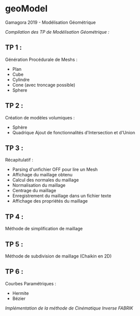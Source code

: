 # geoModel
Gamagora 2019 - Modélisation Géométrique

*Compilation des TP de Modélisation Géométrique :*

## TP 1 :
Génération Procédurale de Meshs :
- Plan
- Cube
- Cylindre
- Cone (avec troncage possible)
- Sphere

## TP 2 :
Création de modèles volumiques :
- Sphère
- Quadrique
Ajout de fonctionnalités d'Intersection et d'Union

## TP 3 :
Récapitulatif :
- Parsing d'unfichier OFF pour lire un Mesh
- Affichage du maillage obtenu
- Calcul des normales du maillage
- Normalisation du maillage
- Centrage du maillage
- Enregistrement du maillage dans un fichier texte
- Affichage des propriétés du maillage

## TP 4 :
Méthode de simplification de maillage

## TP 5 :
Méthode de subdivision de maillage (Chaikin en 2D)

## TP 6 :
Courbes Paramétriques :
- Hermite
- Bézier

*Implémentation de la méthode de Cinématique Inverse FABRIK*
